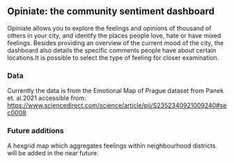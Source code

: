 
## Opiniate: the community sentiment dashboard
Opiniate allows you to explore the feelings and opinions of thousand of others in your city, and identify the places people love, hate or have mixed feelings. Besides providing an overview of the current mood of the city, the dashboard also details the specific comments people have about certain locations.It is possible to select the type of feeling for closer examination.

### Data
Currently the data is from the Emotional Map of Prague dataset from Panek et. al.2021 accessible from:
https://www.sciencedirect.com/science/article/pii/S2352340921009240#sec0008

### Future additions
A hexgrid map which aggregates feelings within neighbourhood districts will be added in the near future.

